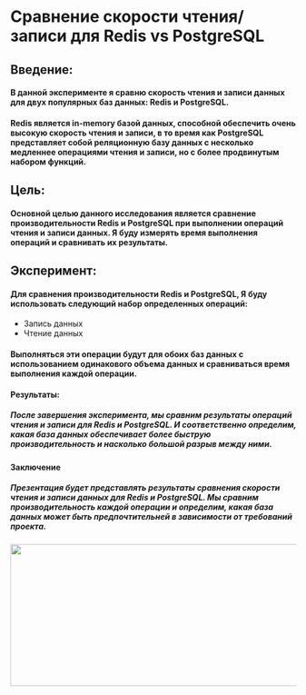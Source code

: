 
# Сравнение скорости чтения/записи для Redis vs PostgreSQL
## Введение:
#### В данной эксперименте я сравню скорость чтения и записи данных для двух популярных баз данных: Redis и PostgreSQL.  
#### Redis является in-memory базой данных, способной обеспечить очень высокую скорость чтения и записи, в то время как PostgreSQL представляет собой реляционную базу данных с несколько медленнее операциями чтения и записи, но с более продвинутым набором функций.

## Цель:  
#### Основной целью данного исследования является сравнение производительности Redis и PostgreSQL при выполнении операций чтения и записи данных. Я буду измерять время выполнения операций и сравнивать их результаты.

## Эксперимент:
#### Для сравнения производительности Redis и PostgreSQL, Я буду использовать следующий набор определенных операций:

- Запись данных
- Чтение данных

#### Выполняться эти операции будут для обоих баз данных с использованием одинакового объема данных и сравниваться время выполнения каждой операции.

#### Результаты:
##### После завершения эксперимента, мы сравним результаты операций чтения и записи для Redis и PostgreSQL. И соответственно определим, какая база данных обеспечивает более быструю производительность и насколько большой разрыв между ними.

#### Заключение
##### Презентация будет представлять результаты сравнения скорости чтения и записи данных для Redis и PostgreSQL. Мы сравним производительность каждой операции и определим, какая база данных может быть предпочтительней в зависимости от требований проекта.  
<div align="center"> <img src="https://miro.medium.com/max/3200/1*PF4GP4K4ao8V3H5Gs0pujQ.png" width="700" height="250"> </div>
